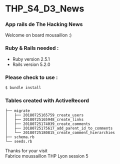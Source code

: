 # THP_S4_D3_News
### App rails de The Hacking News <br/>
Welcome on board mousaillon :)
### Ruby & Rails needed :
* Ruby version 2.5.1
* Rails version 5.2.0
### Please check to use :
```sh
$ bundle install
```
### Tables created with ActiveRecord

```
├── migrate
│   ├── 20180725165759_create_users
│   ├── 20180725165948_create_links
│   ├── 20180725174039_create_comments
│   ├── 20180725175617_add_parent_id_to_comments
│   └── 20180725180815_create_comment_hierarchies
├── schema.rb
└── seeds.rb

```
Thanks for your visit <br/>
Fabrice moussaillon THP Lyon session 5
